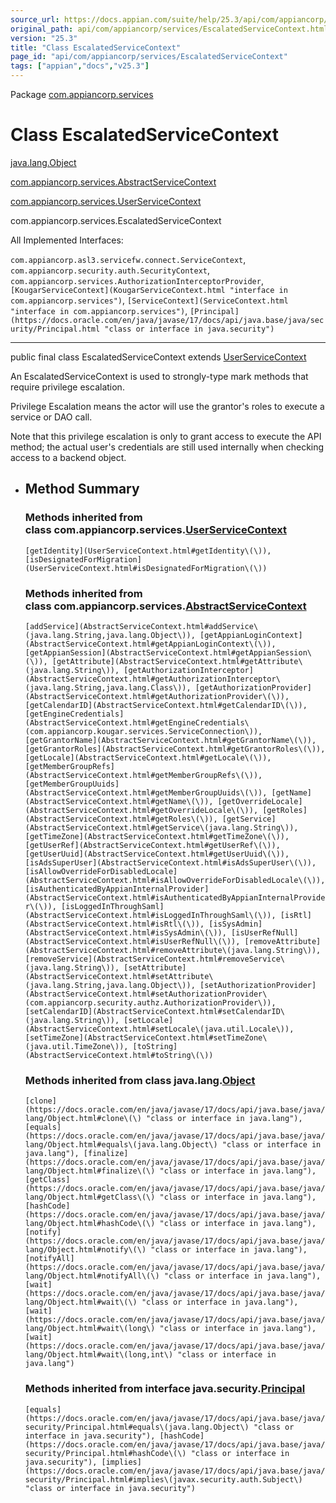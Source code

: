 ```yaml
---
source_url: https://docs.appian.com/suite/help/25.3/api/com/appiancorp/services/EscalatedServiceContext.html
original_path: api/com/appiancorp/services/EscalatedServiceContext.html
version: "25.3"
title: "Class EscalatedServiceContext"
page_id: "api/com/appiancorp/services/EscalatedServiceContext"
tags: ["appian","docs","v25.3"]
---
```



Package [com.appiancorp.services](package-summary.html)

# Class EscalatedServiceContext

[java.lang.Object](https://docs.oracle.com/en/java/javase/17/docs/api/java.base/java/lang/Object.html "class or interface in java.lang")

[com.appiancorp.services.AbstractServiceContext](AbstractServiceContext.html "class in com.appiancorp.services")

[com.appiancorp.services.UserServiceContext](UserServiceContext.html "class in com.appiancorp.services")

com.appiancorp.services.EscalatedServiceContext

All Implemented Interfaces:

`com.appiancorp.asl3.servicefw.connect.ServiceContext`, `com.appiancorp.security.auth.SecurityContext`, `com.appiancorp.services.AuthorizationInterceptorProvider`, `[KougarServiceContext](KougarServiceContext.html "interface in com.appiancorp.services")`, `[ServiceContext](ServiceContext.html "interface in com.appiancorp.services")`, `[Principal](https://docs.oracle.com/en/java/javase/17/docs/api/java.base/java/security/Principal.html "class or interface in java.security")`

* * *

public final class EscalatedServiceContext extends [UserServiceContext](UserServiceContext.html "class in com.appiancorp.services")

An EscalatedServiceContext is used to strongly-type mark methods that require privilege escalation.

Privilege Escalation means the actor will use the grantor's roles to execute a service or DAO call.

Note that this privilege escalation is only to grant access to execute the API method; the actual user's credentials are still used internally when checking access to a backend object.

-   ## Method Summary

    ### Methods inherited from class com.appiancorp.services.[UserServiceContext](UserServiceContext.html "class in com.appiancorp.services")

    `[getIdentity](UserServiceContext.html#getIdentity\(\)), [isDesignatedForMigration](UserServiceContext.html#isDesignatedForMigration\(\))`

    ### Methods inherited from class com.appiancorp.services.[AbstractServiceContext](AbstractServiceContext.html "class in com.appiancorp.services")

    `[addService](AbstractServiceContext.html#addService\(java.lang.String,java.lang.Object\)), [getAppianLoginContext](AbstractServiceContext.html#getAppianLoginContext\(\)), [getAppianSession](AbstractServiceContext.html#getAppianSession\(\)), [getAttribute](AbstractServiceContext.html#getAttribute\(java.lang.String\)), [getAuthorizationInterceptor](AbstractServiceContext.html#getAuthorizationInterceptor\(java.lang.String,java.lang.Class\)), [getAuthorizationProvider](AbstractServiceContext.html#getAuthorizationProvider\(\)), [getCalendarID](AbstractServiceContext.html#getCalendarID\(\)), [getEngineCredentials](AbstractServiceContext.html#getEngineCredentials\(com.appiancorp.kougar.services.ServiceConnection\)), [getGrantorName](AbstractServiceContext.html#getGrantorName\(\)), [getGrantorRoles](AbstractServiceContext.html#getGrantorRoles\(\)), [getLocale](AbstractServiceContext.html#getLocale\(\)), [getMemberGroupRefs](AbstractServiceContext.html#getMemberGroupRefs\(\)), [getMemberGroupUuids](AbstractServiceContext.html#getMemberGroupUuids\(\)), [getName](AbstractServiceContext.html#getName\(\)), [getOverrideLocale](AbstractServiceContext.html#getOverrideLocale\(\)), [getRoles](AbstractServiceContext.html#getRoles\(\)), [getService](AbstractServiceContext.html#getService\(java.lang.String\)), [getTimeZone](AbstractServiceContext.html#getTimeZone\(\)), [getUserRef](AbstractServiceContext.html#getUserRef\(\)), [getUserUuid](AbstractServiceContext.html#getUserUuid\(\)), [isAdsSuperUser](AbstractServiceContext.html#isAdsSuperUser\(\)), [isAllowOverrideForDisabledLocale](AbstractServiceContext.html#isAllowOverrideForDisabledLocale\(\)), [isAuthenticatedByAppianInternalProvider](AbstractServiceContext.html#isAuthenticatedByAppianInternalProvider\(\)), [isLoggedInThroughSaml](AbstractServiceContext.html#isLoggedInThroughSaml\(\)), [isRtl](AbstractServiceContext.html#isRtl\(\)), [isSysAdmin](AbstractServiceContext.html#isSysAdmin\(\)), [isUserRefNull](AbstractServiceContext.html#isUserRefNull\(\)), [removeAttribute](AbstractServiceContext.html#removeAttribute\(java.lang.String\)), [removeService](AbstractServiceContext.html#removeService\(java.lang.String\)), [setAttribute](AbstractServiceContext.html#setAttribute\(java.lang.String,java.lang.Object\)), [setAuthorizationProvider](AbstractServiceContext.html#setAuthorizationProvider\(com.appiancorp.security.authz.AuthorizationProvider\)), [setCalendarID](AbstractServiceContext.html#setCalendarID\(java.lang.String\)), [setLocale](AbstractServiceContext.html#setLocale\(java.util.Locale\)), [setTimeZone](AbstractServiceContext.html#setTimeZone\(java.util.TimeZone\)), [toString](AbstractServiceContext.html#toString\(\))`

    ### Methods inherited from class java.lang.[Object](https://docs.oracle.com/en/java/javase/17/docs/api/java.base/java/lang/Object.html "class or interface in java.lang")

    `[clone](https://docs.oracle.com/en/java/javase/17/docs/api/java.base/java/lang/Object.html#clone\(\) "class or interface in java.lang"), [equals](https://docs.oracle.com/en/java/javase/17/docs/api/java.base/java/lang/Object.html#equals\(java.lang.Object\) "class or interface in java.lang"), [finalize](https://docs.oracle.com/en/java/javase/17/docs/api/java.base/java/lang/Object.html#finalize\(\) "class or interface in java.lang"), [getClass](https://docs.oracle.com/en/java/javase/17/docs/api/java.base/java/lang/Object.html#getClass\(\) "class or interface in java.lang"), [hashCode](https://docs.oracle.com/en/java/javase/17/docs/api/java.base/java/lang/Object.html#hashCode\(\) "class or interface in java.lang"), [notify](https://docs.oracle.com/en/java/javase/17/docs/api/java.base/java/lang/Object.html#notify\(\) "class or interface in java.lang"), [notifyAll](https://docs.oracle.com/en/java/javase/17/docs/api/java.base/java/lang/Object.html#notifyAll\(\) "class or interface in java.lang"), [wait](https://docs.oracle.com/en/java/javase/17/docs/api/java.base/java/lang/Object.html#wait\(\) "class or interface in java.lang"), [wait](https://docs.oracle.com/en/java/javase/17/docs/api/java.base/java/lang/Object.html#wait\(long\) "class or interface in java.lang"), [wait](https://docs.oracle.com/en/java/javase/17/docs/api/java.base/java/lang/Object.html#wait\(long,int\) "class or interface in java.lang")`

    ### Methods inherited from interface java.security.[Principal](https://docs.oracle.com/en/java/javase/17/docs/api/java.base/java/security/Principal.html "class or interface in java.security")

    `[equals](https://docs.oracle.com/en/java/javase/17/docs/api/java.base/java/security/Principal.html#equals\(java.lang.Object\) "class or interface in java.security"), [hashCode](https://docs.oracle.com/en/java/javase/17/docs/api/java.base/java/security/Principal.html#hashCode\(\) "class or interface in java.security"), [implies](https://docs.oracle.com/en/java/javase/17/docs/api/java.base/java/security/Principal.html#implies\(javax.security.auth.Subject\) "class or interface in java.security")`